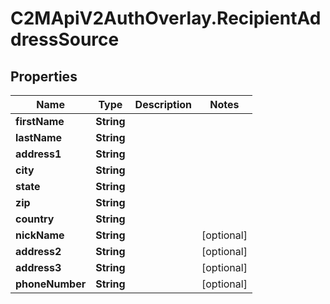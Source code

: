 # C2MApiV2AuthOverlay.RecipientAddressSource

## Properties

Name | Type | Description | Notes
------------ | ------------- | ------------- | -------------
**firstName** | **String** |  | 
**lastName** | **String** |  | 
**address1** | **String** |  | 
**city** | **String** |  | 
**state** | **String** |  | 
**zip** | **String** |  | 
**country** | **String** |  | 
**nickName** | **String** |  | [optional] 
**address2** | **String** |  | [optional] 
**address3** | **String** |  | [optional] 
**phoneNumber** | **String** |  | [optional] 


